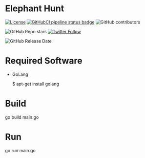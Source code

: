 Elephant Hunt
=============
[![License](https://img.shields.io/github/license/meebey/elephant-hunt.svg)](https://github.com/meebey/elephant-hunt/blob/master/LICENSE) [![GitHubCI pipeline status badge](https://github.com/meebey/elephant-hunt/workflows/auto-ci-builds/badge.svg?branch=main)](https://github.com/meebey/elephant-hunt/commits/main) ![GitHub contributors](https://img.shields.io/github/contributors-anon/meebey/elephant-hunt)

![GitHub Repo stars](https://img.shields.io/github/stars/meebey/elephant-hunt?style=social) [![Twitter Follow](https://img.shields.io/twitter/follow/meebey?style=social)](https://twitter.com/intent/follow?screen_name=meebey)

![GitHub Release Date](https://img.shields.io/github/release-date/meebey/elephant-hunt)

Required Software
=================
* GoLang

    $ apt-get install golang

Build
=====
go build main.go

Run
===
go run main.go
